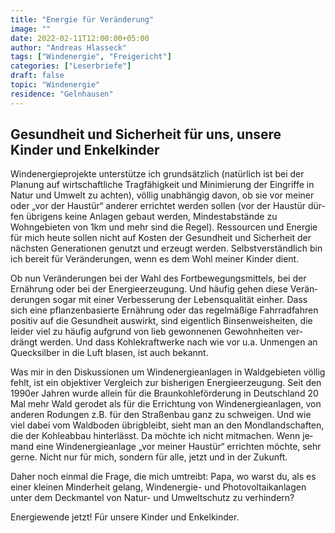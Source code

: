 ```yaml
---
title: "Energie für Veränderung"
image: ""
date: 2022-02-11T12:00:00+05:00
author: "Andreas Hlasseck"
tags: ["Windenergie", "Freigericht"]
categories: ["Leserbriefe"]
draft: false
topic: "Windenergie"
residence: "Gelnhausen"
---
```


## Gesundheit und Sicherheit für uns, unsere Kinder und Enkelkinder

Windenergieprojekte unterstütze ich grund&shy;sätz&shy;lich (natürlich ist bei der Planung auf wirt&shy;schaft&shy;liche Trag&shy;fähig&shy;keit und Mini&shy;mie&shy;rung der Eingriffe in Natur und Umwelt zu achten), völlig un&shy;ab&shy;hängig davon, ob sie vor meiner oder „vor der Haustür“ anderer er&shy;rich&shy;tet wer&shy;den sollen (vor der Haustür dür&shy;fen übrigens keine An&shy;la&shy;gen gebaut wer&shy;den, Min&shy;dest&shy;ab&shy;stände zu Wohngebieten von 1km und mehr sind die Regel). Ressourcen und Energie für mich heute sollen nicht auf Kosten der Gesundheit und Sicherheit der nächsten Gene&shy;ratio&shy;nen ge&shy;nutzt und er&shy;zeugt werden. Selbst&shy;ver&shy;ständ&shy;lich bin ich bereit für Veränderungen, wenn es dem Wohl meiner Kinder dient.

Ob nun Veränderungen bei der Wahl des Fort&shy;be&shy;we&shy;gungs&shy;mit&shy;tels, bei der Ernährung oder bei der Ener&shy;gie&shy;er&shy;zeu&shy;gung. Und häufig gehen diese Ver&shy;än&shy;de&shy;rungen sogar mit einer Ver&shy;bes&shy;se&shy;rung der Le&shy;bens&shy;qua&shy;lität einher. Dass sich eine pflan&shy;zen&shy;ba&shy;sier&shy;te Er&shy;näh&shy;rung oder das regel&shy;mäßige Fahr&shy;rad&shy;fahren positiv auf die Gesundheit auswirkt, sind eigentlich Bin&shy;sen&shy;weis&shy;hei&shy;ten, die leider viel zu häufig aufgrund von lieb gewonnenen Ge&shy;wohn&shy;hei&shy;ten ver&shy;drängt werden. Und dass Koh&shy;le&shy;kraft&shy;werke nach wie vor u.a. Un&shy;mengen an Queck&shy;sil&shy;ber in die Luft blasen, ist auch bekannt.

Was mir in den Diskussionen um Wind&shy;ener&shy;gie&shy;an&shy;lagen in Wald&shy;ge&shy;bie&shy;ten völlig fehlt, ist ein ob&shy;jek&shy;ti&shy;ver Ver&shy;gleich zur bisherigen Ener&shy;gie&shy;er&shy;zeu&shy;gung. Seit den 1990er Jahren wur&shy;de allein für die Braun&shy;koh&shy;le&shy;för&shy;de&shy;rung in Deutsch&shy;land 20 Mal mehr Wald gerodet als für die Er&shy;rich&shy;tung von Wind&shy;ener&shy;gie&shy;an&shy;lagen, von anderen Ro&shy;dun&shy;gen z.B. für den Stra&shy;ßen&shy;bau ganz zu schweigen. Und wie viel dabei vom Wald&shy;boden übrigbleibt, sieht man an den Mond&shy;land&shy;schaf&shy;ten, die der Kohleabbau hin&shy;ter&shy;lässt. Da möchte ich nicht mitmachen. Wenn je&shy;mand eine Wind&shy;ener&shy;gie&shy;an&shy;lage „vor meiner Haus&shy;tür“ er&shy;rich&shy;ten möchte, sehr gerne. Nicht nur für mich, son&shy;dern für alle, jetzt und in der Zukunft.

Daher noch einmal die Frage, die mich um&shy;treibt: Papa, wo warst du, als es einer kleinen Min&shy;der&shy;heit gelang, Wind&shy;ener&shy;gie- und Photo&shy;vol&shy;taik&shy;an&shy;lagen unter dem Deck&shy;man&shy;tel von Natur- und Um&shy;welt&shy;schutz zu verhindern?

Energiewende jetzt! Für unsere Kinder und Enkelkinder.
